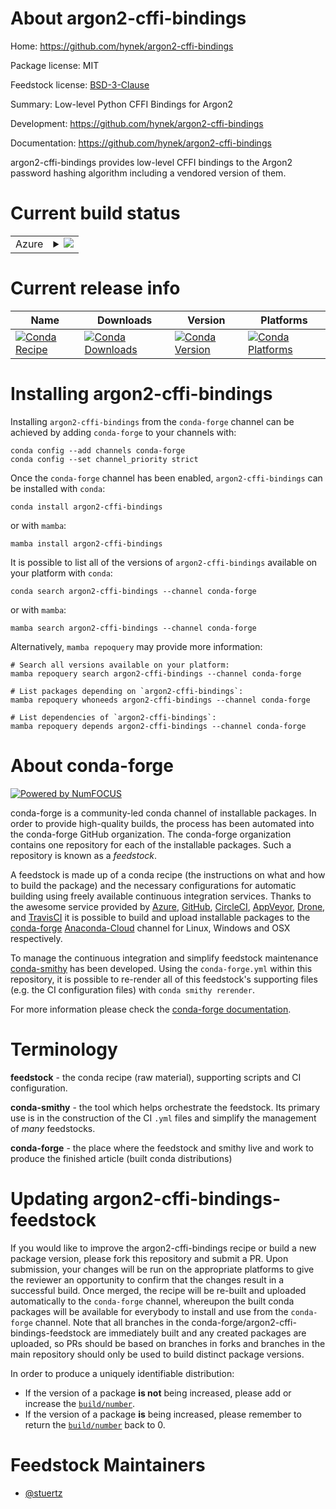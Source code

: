 About argon2-cffi-bindings
==========================

Home: https://github.com/hynek/argon2-cffi-bindings

Package license: MIT

Feedstock license: [BSD-3-Clause](https://github.com/conda-forge/argon2-cffi-bindings-feedstock/blob/main/LICENSE.txt)

Summary: Low-level Python CFFI Bindings for Argon2

Development: https://github.com/hynek/argon2-cffi-bindings

Documentation: https://github.com/hynek/argon2-cffi-bindings

argon2-cffi-bindings provides low-level CFFI bindings to the Argon2
password hashing algorithm including a vendored version of them.


Current build status
====================


<table>
    
  <tr>
    <td>Azure</td>
    <td>
      <details>
        <summary>
          <a href="https://dev.azure.com/conda-forge/feedstock-builds/_build/latest?definitionId=14903&branchName=main">
            <img src="https://dev.azure.com/conda-forge/feedstock-builds/_apis/build/status/argon2-cffi-bindings-feedstock?branchName=main">
          </a>
        </summary>
        <table>
          <thead><tr><th>Variant</th><th>Status</th></tr></thead>
          <tbody><tr>
              <td>linux_64_python3.10.____cpython</td>
              <td>
                <a href="https://dev.azure.com/conda-forge/feedstock-builds/_build/latest?definitionId=14903&branchName=main">
                  <img src="https://dev.azure.com/conda-forge/feedstock-builds/_apis/build/status/argon2-cffi-bindings-feedstock?branchName=main&jobName=linux&configuration=linux_64_python3.10.____cpython" alt="variant">
                </a>
              </td>
            </tr><tr>
              <td>linux_64_python3.7.____cpython</td>
              <td>
                <a href="https://dev.azure.com/conda-forge/feedstock-builds/_build/latest?definitionId=14903&branchName=main">
                  <img src="https://dev.azure.com/conda-forge/feedstock-builds/_apis/build/status/argon2-cffi-bindings-feedstock?branchName=main&jobName=linux&configuration=linux_64_python3.7.____cpython" alt="variant">
                </a>
              </td>
            </tr><tr>
              <td>linux_64_python3.8.____73_pypy</td>
              <td>
                <a href="https://dev.azure.com/conda-forge/feedstock-builds/_build/latest?definitionId=14903&branchName=main">
                  <img src="https://dev.azure.com/conda-forge/feedstock-builds/_apis/build/status/argon2-cffi-bindings-feedstock?branchName=main&jobName=linux&configuration=linux_64_python3.8.____73_pypy" alt="variant">
                </a>
              </td>
            </tr><tr>
              <td>linux_64_python3.8.____cpython</td>
              <td>
                <a href="https://dev.azure.com/conda-forge/feedstock-builds/_build/latest?definitionId=14903&branchName=main">
                  <img src="https://dev.azure.com/conda-forge/feedstock-builds/_apis/build/status/argon2-cffi-bindings-feedstock?branchName=main&jobName=linux&configuration=linux_64_python3.8.____cpython" alt="variant">
                </a>
              </td>
            </tr><tr>
              <td>linux_64_python3.9.____73_pypy</td>
              <td>
                <a href="https://dev.azure.com/conda-forge/feedstock-builds/_build/latest?definitionId=14903&branchName=main">
                  <img src="https://dev.azure.com/conda-forge/feedstock-builds/_apis/build/status/argon2-cffi-bindings-feedstock?branchName=main&jobName=linux&configuration=linux_64_python3.9.____73_pypy" alt="variant">
                </a>
              </td>
            </tr><tr>
              <td>linux_64_python3.9.____cpython</td>
              <td>
                <a href="https://dev.azure.com/conda-forge/feedstock-builds/_build/latest?definitionId=14903&branchName=main">
                  <img src="https://dev.azure.com/conda-forge/feedstock-builds/_apis/build/status/argon2-cffi-bindings-feedstock?branchName=main&jobName=linux&configuration=linux_64_python3.9.____cpython" alt="variant">
                </a>
              </td>
            </tr><tr>
              <td>linux_aarch64_python3.10.____cpython</td>
              <td>
                <a href="https://dev.azure.com/conda-forge/feedstock-builds/_build/latest?definitionId=14903&branchName=main">
                  <img src="https://dev.azure.com/conda-forge/feedstock-builds/_apis/build/status/argon2-cffi-bindings-feedstock?branchName=main&jobName=linux&configuration=linux_aarch64_python3.10.____cpython" alt="variant">
                </a>
              </td>
            </tr><tr>
              <td>linux_aarch64_python3.7.____cpython</td>
              <td>
                <a href="https://dev.azure.com/conda-forge/feedstock-builds/_build/latest?definitionId=14903&branchName=main">
                  <img src="https://dev.azure.com/conda-forge/feedstock-builds/_apis/build/status/argon2-cffi-bindings-feedstock?branchName=main&jobName=linux&configuration=linux_aarch64_python3.7.____cpython" alt="variant">
                </a>
              </td>
            </tr><tr>
              <td>linux_aarch64_python3.8.____73_pypy</td>
              <td>
                <a href="https://dev.azure.com/conda-forge/feedstock-builds/_build/latest?definitionId=14903&branchName=main">
                  <img src="https://dev.azure.com/conda-forge/feedstock-builds/_apis/build/status/argon2-cffi-bindings-feedstock?branchName=main&jobName=linux&configuration=linux_aarch64_python3.8.____73_pypy" alt="variant">
                </a>
              </td>
            </tr><tr>
              <td>linux_aarch64_python3.8.____cpython</td>
              <td>
                <a href="https://dev.azure.com/conda-forge/feedstock-builds/_build/latest?definitionId=14903&branchName=main">
                  <img src="https://dev.azure.com/conda-forge/feedstock-builds/_apis/build/status/argon2-cffi-bindings-feedstock?branchName=main&jobName=linux&configuration=linux_aarch64_python3.8.____cpython" alt="variant">
                </a>
              </td>
            </tr><tr>
              <td>linux_aarch64_python3.9.____73_pypy</td>
              <td>
                <a href="https://dev.azure.com/conda-forge/feedstock-builds/_build/latest?definitionId=14903&branchName=main">
                  <img src="https://dev.azure.com/conda-forge/feedstock-builds/_apis/build/status/argon2-cffi-bindings-feedstock?branchName=main&jobName=linux&configuration=linux_aarch64_python3.9.____73_pypy" alt="variant">
                </a>
              </td>
            </tr><tr>
              <td>linux_aarch64_python3.9.____cpython</td>
              <td>
                <a href="https://dev.azure.com/conda-forge/feedstock-builds/_build/latest?definitionId=14903&branchName=main">
                  <img src="https://dev.azure.com/conda-forge/feedstock-builds/_apis/build/status/argon2-cffi-bindings-feedstock?branchName=main&jobName=linux&configuration=linux_aarch64_python3.9.____cpython" alt="variant">
                </a>
              </td>
            </tr><tr>
              <td>linux_ppc64le_python3.10.____cpython</td>
              <td>
                <a href="https://dev.azure.com/conda-forge/feedstock-builds/_build/latest?definitionId=14903&branchName=main">
                  <img src="https://dev.azure.com/conda-forge/feedstock-builds/_apis/build/status/argon2-cffi-bindings-feedstock?branchName=main&jobName=linux&configuration=linux_ppc64le_python3.10.____cpython" alt="variant">
                </a>
              </td>
            </tr><tr>
              <td>linux_ppc64le_python3.7.____cpython</td>
              <td>
                <a href="https://dev.azure.com/conda-forge/feedstock-builds/_build/latest?definitionId=14903&branchName=main">
                  <img src="https://dev.azure.com/conda-forge/feedstock-builds/_apis/build/status/argon2-cffi-bindings-feedstock?branchName=main&jobName=linux&configuration=linux_ppc64le_python3.7.____cpython" alt="variant">
                </a>
              </td>
            </tr><tr>
              <td>linux_ppc64le_python3.8.____73_pypy</td>
              <td>
                <a href="https://dev.azure.com/conda-forge/feedstock-builds/_build/latest?definitionId=14903&branchName=main">
                  <img src="https://dev.azure.com/conda-forge/feedstock-builds/_apis/build/status/argon2-cffi-bindings-feedstock?branchName=main&jobName=linux&configuration=linux_ppc64le_python3.8.____73_pypy" alt="variant">
                </a>
              </td>
            </tr><tr>
              <td>linux_ppc64le_python3.8.____cpython</td>
              <td>
                <a href="https://dev.azure.com/conda-forge/feedstock-builds/_build/latest?definitionId=14903&branchName=main">
                  <img src="https://dev.azure.com/conda-forge/feedstock-builds/_apis/build/status/argon2-cffi-bindings-feedstock?branchName=main&jobName=linux&configuration=linux_ppc64le_python3.8.____cpython" alt="variant">
                </a>
              </td>
            </tr><tr>
              <td>linux_ppc64le_python3.9.____73_pypy</td>
              <td>
                <a href="https://dev.azure.com/conda-forge/feedstock-builds/_build/latest?definitionId=14903&branchName=main">
                  <img src="https://dev.azure.com/conda-forge/feedstock-builds/_apis/build/status/argon2-cffi-bindings-feedstock?branchName=main&jobName=linux&configuration=linux_ppc64le_python3.9.____73_pypy" alt="variant">
                </a>
              </td>
            </tr><tr>
              <td>linux_ppc64le_python3.9.____cpython</td>
              <td>
                <a href="https://dev.azure.com/conda-forge/feedstock-builds/_build/latest?definitionId=14903&branchName=main">
                  <img src="https://dev.azure.com/conda-forge/feedstock-builds/_apis/build/status/argon2-cffi-bindings-feedstock?branchName=main&jobName=linux&configuration=linux_ppc64le_python3.9.____cpython" alt="variant">
                </a>
              </td>
            </tr><tr>
              <td>osx_64_python3.10.____cpython</td>
              <td>
                <a href="https://dev.azure.com/conda-forge/feedstock-builds/_build/latest?definitionId=14903&branchName=main">
                  <img src="https://dev.azure.com/conda-forge/feedstock-builds/_apis/build/status/argon2-cffi-bindings-feedstock?branchName=main&jobName=osx&configuration=osx_64_python3.10.____cpython" alt="variant">
                </a>
              </td>
            </tr><tr>
              <td>osx_64_python3.7.____cpython</td>
              <td>
                <a href="https://dev.azure.com/conda-forge/feedstock-builds/_build/latest?definitionId=14903&branchName=main">
                  <img src="https://dev.azure.com/conda-forge/feedstock-builds/_apis/build/status/argon2-cffi-bindings-feedstock?branchName=main&jobName=osx&configuration=osx_64_python3.7.____cpython" alt="variant">
                </a>
              </td>
            </tr><tr>
              <td>osx_64_python3.8.____73_pypy</td>
              <td>
                <a href="https://dev.azure.com/conda-forge/feedstock-builds/_build/latest?definitionId=14903&branchName=main">
                  <img src="https://dev.azure.com/conda-forge/feedstock-builds/_apis/build/status/argon2-cffi-bindings-feedstock?branchName=main&jobName=osx&configuration=osx_64_python3.8.____73_pypy" alt="variant">
                </a>
              </td>
            </tr><tr>
              <td>osx_64_python3.8.____cpython</td>
              <td>
                <a href="https://dev.azure.com/conda-forge/feedstock-builds/_build/latest?definitionId=14903&branchName=main">
                  <img src="https://dev.azure.com/conda-forge/feedstock-builds/_apis/build/status/argon2-cffi-bindings-feedstock?branchName=main&jobName=osx&configuration=osx_64_python3.8.____cpython" alt="variant">
                </a>
              </td>
            </tr><tr>
              <td>osx_64_python3.9.____73_pypy</td>
              <td>
                <a href="https://dev.azure.com/conda-forge/feedstock-builds/_build/latest?definitionId=14903&branchName=main">
                  <img src="https://dev.azure.com/conda-forge/feedstock-builds/_apis/build/status/argon2-cffi-bindings-feedstock?branchName=main&jobName=osx&configuration=osx_64_python3.9.____73_pypy" alt="variant">
                </a>
              </td>
            </tr><tr>
              <td>osx_64_python3.9.____cpython</td>
              <td>
                <a href="https://dev.azure.com/conda-forge/feedstock-builds/_build/latest?definitionId=14903&branchName=main">
                  <img src="https://dev.azure.com/conda-forge/feedstock-builds/_apis/build/status/argon2-cffi-bindings-feedstock?branchName=main&jobName=osx&configuration=osx_64_python3.9.____cpython" alt="variant">
                </a>
              </td>
            </tr><tr>
              <td>osx_arm64_python3.10.____cpython</td>
              <td>
                <a href="https://dev.azure.com/conda-forge/feedstock-builds/_build/latest?definitionId=14903&branchName=main">
                  <img src="https://dev.azure.com/conda-forge/feedstock-builds/_apis/build/status/argon2-cffi-bindings-feedstock?branchName=main&jobName=osx&configuration=osx_arm64_python3.10.____cpython" alt="variant">
                </a>
              </td>
            </tr><tr>
              <td>osx_arm64_python3.8.____cpython</td>
              <td>
                <a href="https://dev.azure.com/conda-forge/feedstock-builds/_build/latest?definitionId=14903&branchName=main">
                  <img src="https://dev.azure.com/conda-forge/feedstock-builds/_apis/build/status/argon2-cffi-bindings-feedstock?branchName=main&jobName=osx&configuration=osx_arm64_python3.8.____cpython" alt="variant">
                </a>
              </td>
            </tr><tr>
              <td>osx_arm64_python3.9.____cpython</td>
              <td>
                <a href="https://dev.azure.com/conda-forge/feedstock-builds/_build/latest?definitionId=14903&branchName=main">
                  <img src="https://dev.azure.com/conda-forge/feedstock-builds/_apis/build/status/argon2-cffi-bindings-feedstock?branchName=main&jobName=osx&configuration=osx_arm64_python3.9.____cpython" alt="variant">
                </a>
              </td>
            </tr><tr>
              <td>win_64_python3.10.____cpython</td>
              <td>
                <a href="https://dev.azure.com/conda-forge/feedstock-builds/_build/latest?definitionId=14903&branchName=main">
                  <img src="https://dev.azure.com/conda-forge/feedstock-builds/_apis/build/status/argon2-cffi-bindings-feedstock?branchName=main&jobName=win&configuration=win_64_python3.10.____cpython" alt="variant">
                </a>
              </td>
            </tr><tr>
              <td>win_64_python3.7.____cpython</td>
              <td>
                <a href="https://dev.azure.com/conda-forge/feedstock-builds/_build/latest?definitionId=14903&branchName=main">
                  <img src="https://dev.azure.com/conda-forge/feedstock-builds/_apis/build/status/argon2-cffi-bindings-feedstock?branchName=main&jobName=win&configuration=win_64_python3.7.____cpython" alt="variant">
                </a>
              </td>
            </tr><tr>
              <td>win_64_python3.8.____73_pypy</td>
              <td>
                <a href="https://dev.azure.com/conda-forge/feedstock-builds/_build/latest?definitionId=14903&branchName=main">
                  <img src="https://dev.azure.com/conda-forge/feedstock-builds/_apis/build/status/argon2-cffi-bindings-feedstock?branchName=main&jobName=win&configuration=win_64_python3.8.____73_pypy" alt="variant">
                </a>
              </td>
            </tr><tr>
              <td>win_64_python3.8.____cpython</td>
              <td>
                <a href="https://dev.azure.com/conda-forge/feedstock-builds/_build/latest?definitionId=14903&branchName=main">
                  <img src="https://dev.azure.com/conda-forge/feedstock-builds/_apis/build/status/argon2-cffi-bindings-feedstock?branchName=main&jobName=win&configuration=win_64_python3.8.____cpython" alt="variant">
                </a>
              </td>
            </tr><tr>
              <td>win_64_python3.9.____73_pypy</td>
              <td>
                <a href="https://dev.azure.com/conda-forge/feedstock-builds/_build/latest?definitionId=14903&branchName=main">
                  <img src="https://dev.azure.com/conda-forge/feedstock-builds/_apis/build/status/argon2-cffi-bindings-feedstock?branchName=main&jobName=win&configuration=win_64_python3.9.____73_pypy" alt="variant">
                </a>
              </td>
            </tr><tr>
              <td>win_64_python3.9.____cpython</td>
              <td>
                <a href="https://dev.azure.com/conda-forge/feedstock-builds/_build/latest?definitionId=14903&branchName=main">
                  <img src="https://dev.azure.com/conda-forge/feedstock-builds/_apis/build/status/argon2-cffi-bindings-feedstock?branchName=main&jobName=win&configuration=win_64_python3.9.____cpython" alt="variant">
                </a>
              </td>
            </tr>
          </tbody>
        </table>
      </details>
    </td>
  </tr>
</table>

Current release info
====================

| Name | Downloads | Version | Platforms |
| --- | --- | --- | --- |
| [![Conda Recipe](https://img.shields.io/badge/recipe-argon2--cffi--bindings-green.svg)](https://anaconda.org/conda-forge/argon2-cffi-bindings) | [![Conda Downloads](https://img.shields.io/conda/dn/conda-forge/argon2-cffi-bindings.svg)](https://anaconda.org/conda-forge/argon2-cffi-bindings) | [![Conda Version](https://img.shields.io/conda/vn/conda-forge/argon2-cffi-bindings.svg)](https://anaconda.org/conda-forge/argon2-cffi-bindings) | [![Conda Platforms](https://img.shields.io/conda/pn/conda-forge/argon2-cffi-bindings.svg)](https://anaconda.org/conda-forge/argon2-cffi-bindings) |

Installing argon2-cffi-bindings
===============================

Installing `argon2-cffi-bindings` from the `conda-forge` channel can be achieved by adding `conda-forge` to your channels with:

```
conda config --add channels conda-forge
conda config --set channel_priority strict
```

Once the `conda-forge` channel has been enabled, `argon2-cffi-bindings` can be installed with `conda`:

```
conda install argon2-cffi-bindings
```

or with `mamba`:

```
mamba install argon2-cffi-bindings
```

It is possible to list all of the versions of `argon2-cffi-bindings` available on your platform with `conda`:

```
conda search argon2-cffi-bindings --channel conda-forge
```

or with `mamba`:

```
mamba search argon2-cffi-bindings --channel conda-forge
```

Alternatively, `mamba repoquery` may provide more information:

```
# Search all versions available on your platform:
mamba repoquery search argon2-cffi-bindings --channel conda-forge

# List packages depending on `argon2-cffi-bindings`:
mamba repoquery whoneeds argon2-cffi-bindings --channel conda-forge

# List dependencies of `argon2-cffi-bindings`:
mamba repoquery depends argon2-cffi-bindings --channel conda-forge
```


About conda-forge
=================

[![Powered by
NumFOCUS](https://img.shields.io/badge/powered%20by-NumFOCUS-orange.svg?style=flat&colorA=E1523D&colorB=007D8A)](https://numfocus.org)

conda-forge is a community-led conda channel of installable packages.
In order to provide high-quality builds, the process has been automated into the
conda-forge GitHub organization. The conda-forge organization contains one repository
for each of the installable packages. Such a repository is known as a *feedstock*.

A feedstock is made up of a conda recipe (the instructions on what and how to build
the package) and the necessary configurations for automatic building using freely
available continuous integration services. Thanks to the awesome service provided by
[Azure](https://azure.microsoft.com/en-us/services/devops/), [GitHub](https://github.com/),
[CircleCI](https://circleci.com/), [AppVeyor](https://www.appveyor.com/),
[Drone](https://cloud.drone.io/welcome), and [TravisCI](https://travis-ci.com/)
it is possible to build and upload installable packages to the
[conda-forge](https://anaconda.org/conda-forge) [Anaconda-Cloud](https://anaconda.org/)
channel for Linux, Windows and OSX respectively.

To manage the continuous integration and simplify feedstock maintenance
[conda-smithy](https://github.com/conda-forge/conda-smithy) has been developed.
Using the ``conda-forge.yml`` within this repository, it is possible to re-render all of
this feedstock's supporting files (e.g. the CI configuration files) with ``conda smithy rerender``.

For more information please check the [conda-forge documentation](https://conda-forge.org/docs/).

Terminology
===========

**feedstock** - the conda recipe (raw material), supporting scripts and CI configuration.

**conda-smithy** - the tool which helps orchestrate the feedstock.
                   Its primary use is in the construction of the CI ``.yml`` files
                   and simplify the management of *many* feedstocks.

**conda-forge** - the place where the feedstock and smithy live and work to
                  produce the finished article (built conda distributions)


Updating argon2-cffi-bindings-feedstock
=======================================

If you would like to improve the argon2-cffi-bindings recipe or build a new
package version, please fork this repository and submit a PR. Upon submission,
your changes will be run on the appropriate platforms to give the reviewer an
opportunity to confirm that the changes result in a successful build. Once
merged, the recipe will be re-built and uploaded automatically to the
`conda-forge` channel, whereupon the built conda packages will be available for
everybody to install and use from the `conda-forge` channel.
Note that all branches in the conda-forge/argon2-cffi-bindings-feedstock are
immediately built and any created packages are uploaded, so PRs should be based
on branches in forks and branches in the main repository should only be used to
build distinct package versions.

In order to produce a uniquely identifiable distribution:
 * If the version of a package **is not** being increased, please add or increase
   the [``build/number``](https://docs.conda.io/projects/conda-build/en/latest/resources/define-metadata.html#build-number-and-string).
 * If the version of a package **is** being increased, please remember to return
   the [``build/number``](https://docs.conda.io/projects/conda-build/en/latest/resources/define-metadata.html#build-number-and-string)
   back to 0.

Feedstock Maintainers
=====================

* [@stuertz](https://github.com/stuertz/)

